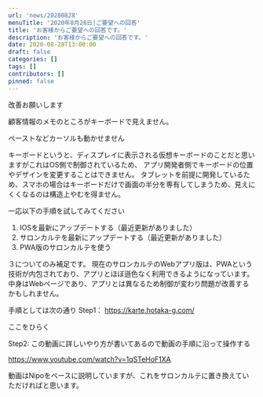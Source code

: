 ```yaml
---
url: 'news/20200828'
menuTitle: '2020年8月28日|ご要望への回答'
title: 'お客様からご要望への回答です。'
description: 'お客様からご要望への回答です。'
date: 2020-08-28T13:00:00
draft: false
categories: []
tags: []
contributors: []
pinned: false
---
```


改善お願いします

顧客情報のメモのところがキーボードで見えません。

ペーストなどカーソルも動かせません

キーボードというと、ディスプレイに表示される仮想キーボードのことだと思いますがこれはOS側で制御されているため、
アプリ開発者側でキーボードの位置やデザインを変更することはできません。
タブレットを前提に開発しているため、スマホの場合はキーボードだけで画面の半分を専有してしまうため、見えにくくなるのは構造上やむを得ません。

一応以下の手順を試してみてください

1. IOSを最新にアップデートする（最近更新がありました）
2. サロンカルテを最新にアップデートする（最近更新がありました）
3. PWA版のサロンカルテを使う

３についてのみ補足です。
現在のサロンカルテのWebアプリ版は、PWAという技術が内包されており、アプリとほぼ遜色なく利用できるようになっています。
中身はWebページであり、アプリとは異なるため制御が変わり問題が改善するかもしれません。

手順としては次の通り
Step1：
https://karte.hotaka-g.com/

ここをひらく

Step2:
この動画に詳しいやり方が書いてあるので動画の手順に沿って操作する

https://www.youtube.com/watch?v=1qSTeHoF1XA

動画はNipoをベースに説明していますが、これをサロンカルテに置き換えていただければと思います。

